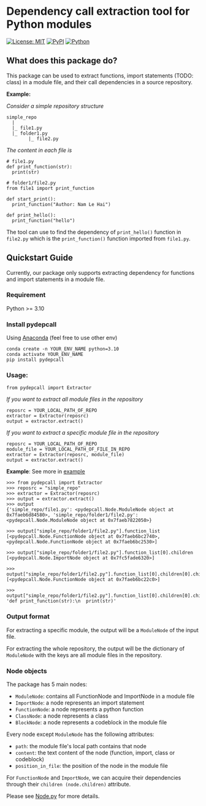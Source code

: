 # Dependency call extraction tool for Python modules

[![License: MIT](https://img.shields.io/badge/License-MIT-green.svg)](https://opensource.org/licenses/MIT) [![PyPI](https://img.shields.io/badge/PyPI-pydepcall-blue?style=flat&labelColor=blue&color=yellow)](https://pypi.org/project/pydepcall/) [![Python](https://img.shields.io/badge/Python-%3E%3D3.10-blue?style=flat
)]() 


## What does this package do?
This package can be used to extract functions, import statements (TODO: class) in a module file, and their call dependencies in a source repository.

**Example:**

_Consider a simple repository structure_
```
simple_repo
  |
  |_ file1.py
  |_ folder1.py
        |_ file2.py     
```

_The content in each file is_
```
# file1.py
def print_function(str):
  print(str)

# folder1/file2.py
from file1 import print_function

def start_print():
  print_function("Author: Nam Le Hai")

def print_hello():
  print_function("hello")
```

The tool can use to find the dependency of `print_hello()` function in `file2.py` which is the `print_function()` function imported from `file1.py`.

## Quickstart Guide

Currently, our package only supports extracting dependency for functions and import statements in a module file.

### Requirement
Python >= 3.10

### Install pydepcall
Using [Anaconda](https://www.anaconda.com/) (feel free to use other env)
```
conda create -n YOUR_ENV_NAME python=3.10
conda activate YOUR_ENV_NAME
pip install pydepcall
```

### Usage:
```
from pydepcall import Extractor
```

_If you want to extract all module files in the repository_
```
reposrc = YOUR_LOCAL_PATH_OF_REPO
extractor = Extractor(reposrc)
output = extractor.extract()
```

_If you want to extract a specific module file in the repository_
```
reposrc = YOUR_LOCAL_PATH_OF_REPO
module_file = YOUR_LOCAL_PATH_OF_FILE_IN_REPO
extractor = Extractor(reposrc, module_file)
output = extractor.extract()
```

**Example**: See more in [example](https://github.com/FSoft-AI4Code/pydepcall/tree/main/example)
```
>>> from pydepcall import Extractor
>>> reposrc = "simple_repo"
>>> extractor = Extractor(reposrc)
>>> output = extractor.extract()
>>> output
{'simple_repo/file1.py': <pydepcall.Node.ModuleNode object at 0x7faeb6d84580>, 'simple_repo/folder1/file2.py': <pydepcall.Node.ModuleNode object at 0x7faeb7822050>}

>>> output["simple_repo/folder1/file2.py"].function_list
[<pydepcall.Node.FunctionNode object at 0x7faeb6bc2740>, <pydepcall.Node.FunctionNode object at 0x7faeb6bc2530>]

>>> output["simple_repo/folder1/file2.py"].function_list[0].children
[<pydepcall.Node.ImportNode object at 0x7fc5fade6320>]

>>> output["simple_repo/folder1/file2.py"].function_list[0].children[0].children
[<pydepcall.Node.FunctionNode object at 0x7faeb6bc22c0>]

>>> output["simple_repo/folder1/file2.py"].function_list[0].children[0].children[0].content
'def print_function(str):\n  print(str)'
```

### Output format
For extracting a specific module, the output will be a `ModuleNode` of the input file.

For extracting the whole repository, the output will be the dictionary of `ModuleNode` with the keys are all module files in the repository. 

### Node objects
The package has 5 main nodes:
- `ModuleNode`: contains all FunctionNode and ImportNode in a module file
- `ImportNode`: a node represents an import statement
- `FunctionNode`: a node represents a python function
- `ClassNode`: a node represents a class
- `BlockNode`: a node represents a codeblock in the module file

Every node except `ModuleNode` has the following attributes:
- `path`: the module file's local path contains that node
- `content`: the text content of the node (function, import, class or codeblock)
- `position_in_file`: the position of the node in the module file

For `FunctionNode` and `ImportNode`, we can acquire their dependencies through their `children (node.children)` attribute.

Please see [Node.py](https://github.com/FSoft-AI4Code/pydepcall/blob/main/src/pydepcall/Node.py) for more details.

